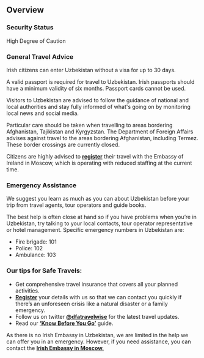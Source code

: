 ## Overview

### **Security Status**

High Degree of Caution

### **General Travel Advice**

Irish citizens can enter Uzbekistan without a visa for up to 30 days.

A valid passport is required for travel to Uzbekistan. Irish passports should have a minimum validity of six months. Passport cards cannot be used.

Visitors to Uzbekistan are advised to follow the guidance of national and local authorities and stay fully informed of what's going on by monitoring local news and social media.

Particular care should be taken when travelling to areas bordering Afghanistan, Tajikistan and Kyrgyzstan. The Department of Foreign Affairs advises against travel to the areas bordering Afghanistan, including Termez. These border crossings are currently closed.

Citizens are highly advised to [**register**](/en/dfa/overseas-travel/citizens-registration/) their travel with the Embassy of Ireland in Moscow, which is operating with reduced staffing at the current time.

### **Emergency Assistance**

We suggest you learn as much as you can about Uzbekistan before your trip from travel agents, tour operators and guide books.

The best help is often close at hand so if you have problems when you’re in Uzbekistan, try talking to your local contacts, tour operator representative or hotel management. Specific emergency numbers in Uzbekistan are:

* Fire brigade: 101
* Police: 102
* Ambulance: 103

### **Our tips for Safe Travels:**

* Get comprehensive travel insurance that covers all your planned activities.
* [**Register**](/en/dfa/overseas-travel/citizens-registration/) your details with us so that we can contact you quickly if there’s an unforeseen crisis like a natural disaster or a family emergency.
* Follow us on twitter [**@dfatravelwise**](https://www.twitter.com/DFATravelWise) for the latest travel updates.
* Read our [**‘Know Before You Go’**](/en/dfa/overseas-travel/know-before-you-go-/) guide.

As there is no Irish Embassy in Uzbekistan, we are limited in the help we can offer you in an emergency. However, if you need assistance, you can contact the [**Irish Embassy in Moscow.**](https://www.dfa.ie/irish-embassy/russia/contact-us/)